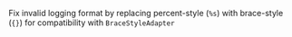 Fix invalid logging format by replacing percent-style (`%s`) with brace-style (`{}`) for compatibility with `BraceStyleAdapter`
